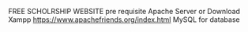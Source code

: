 FREE SCHOLRSHIP WEBSITE
pre requisite
Apache Server or Download Xampp  https://www.apachefriends.org/index.html
MySQL for database
